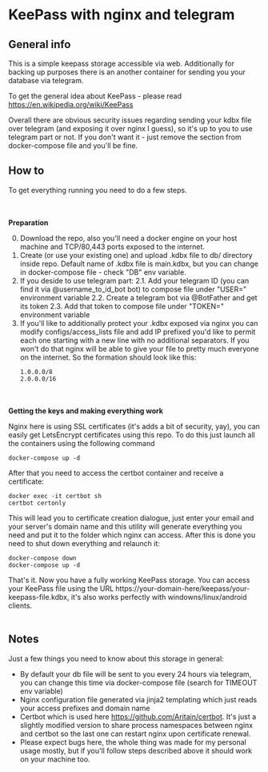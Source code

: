 # KeePass with nginx and telegram

## General info

This is a simple keepass storage accessible via web. Additionally for backing up purposes there is an another container for sending you your database via telegram.

To get the general idea about KeePass - please read https://en.wikipedia.org/wiki/KeePass

Overall there are obvious security issues regarding sending your kdbx file over telegram (and exposing it over nginx I guess), so it's up to you to use telegram part or not. If you don't want it - just remove the section from docker-compose file and you'll be fine.

## How to 

To get everything running you need to do a few steps.

<br/><br/>
**Preparation**

0. Download the repo, also you'll need a docker engine on your host machine and TCP/80,443 ports exposed to the internet.
1. Create (or use your existing one) and upload .kdbx file to db/ directory inside repo. Default name of .kdbx file is main.kdbx, but you can change in docker-compose file - check "DB" env variable.
2. If you deside to use telegram part:
2.1. Add your telegram ID (you can find it via @username_to_id_bot bot) to compose file under "USER=" environment variable
2.2. Create a telegram bot via @BotFather and get its token
2.3. Add that token to compose file under "TOKEN=" environment variable
3. If you'll like to additionally protect your .kdbx exposed via nginx you can modify configs/access_lists file and add IP prefixed you'd like to permit each one starting with a new line with no additional separators. If you won't do that nginx will be able to give your file to pretty much everyone on the internet. So the formation should look like this:
    ```
    1.0.0.0/8
    2.0.0.0/16
    ```

<br/><br/>
**Getting the keys and making everything work**

Nginx here is using SSL certificates (it's adds a bit of security, yay), you can easily get LetsEncrypt certificates using this repo. To do this just launch all the containers using the following command
```
docker-compose up -d
```
After that you need to access the certbot container and receive a certificate:
```
docker exec -it certbot sh
certbot certonly
```
This will lead you to certificate creation dialogue, just enter your email and your server's domain name and this utility will generate everything you need and put it to the folder which nginx can access.
After this is done you need to shut down everything and relaunch it:
```
docker-compose down
docker-compose up -d
```

That's it. Now you have a fully working KeePass storage. You can access your KeePass file using the URL https://your-domain-here/keepass/your-keepass-file.kdbx, it's also works perfectly with windowns/linux/android clients.
<br/><br/>
## Notes
Just a few things you need to know about this storage in general:
* By default your db file will be sent to you every 24 hours via telegram, you can change this time via docker-compose file (search for TIMEOUT env variable)
* Nginx configuration file generated via jinja2 templating which just reads your access prefixes and domain name
* Certbot which is used here https://github.com/Aritain/certbot. It's just a slightly modified version to share process namespaces between nginx and certbot so the last one can restart nginx upon certificate renewal.
* Please expect bugs here, the whole thing was made for my personal usage mostly, but if you'll follow steps described above it should work on your machine too.
